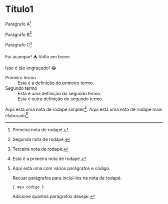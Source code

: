 # Título1

Parágrafo A[^1]

Parágrafo B[^2]

Parágrafo C[^3]


Fui acampar! :tent: Volto em breve.

Isso é tão engraçado! :joy:


<dl>
  <dt>Primeiro termo</dt>
  <dd>Esta é a definição do primeiro termo.</dd>
  <dt>Segundo termo</dt>
  <dd>Esta é uma definição do segundo termo. </dd>
  <dd>Esta é outra definição do segundo termo.</dd>
</dl>


Aqui está uma nota de rodapé simples[^4]. Aqui está uma nota de rodapé mais elaborada[^bignote].

[^4]: Esta é a primeira nota de rodapé.

[^bignote]: Aqui está uma com vários parágrafos e código.

    Recuar parágrafos para incluí-los na nota de rodapé.

    `{ meu código }`

    Adicione quantos parágrafos desejar.



[^1]: Primeira nota de rodapé.
[^2]: Segunda nota de rodapé.
[^3]: Terceira nota de rodapé.
